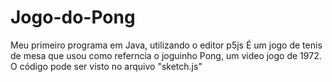 # Jogo-do-Pong
Meu primeiro programa em Java, utilizando o editor p5js
É um jogo de tenis de mesa que usou como referncia o joguinho Pong, um video jogo de 1972.
O código pode ser visto no arquivo "sketch.js"
